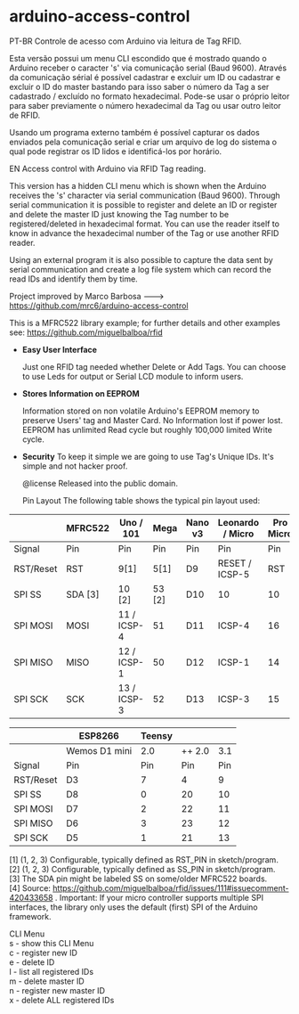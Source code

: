 # arduino-access-control  
PT-BR 
Controle de acesso com Arduino via leitura de Tag RFID.

Esta versão possui um menu CLI escondido que é mostrado quando o Arduino receber o caracter 's' via comunicação serial (Baud 9600).
Através da comunicação sérial é possível cadastrar e excluir um ID ou cadastrar e excluir o ID do master
bastando para isso saber o número da Tag a ser cadastrado / excluído no formato hexadecimal.
Pode-se usar o próprio leitor para saber previamente o número hexadecimal da Tag ou usar outro leitor de RFID.

Usando um programa externo também é possível capturar os dados enviados pela comunicação serial e criar um arquivo de log
do sistema o qual pode registrar os ID lidos e identificá-los por horário.

EN
Access control with Arduino via RFID Tag reading.

This version has a hidden CLI menu which is shown when the Arduino receives the 's' character via serial communication (Baud 9600).
Through serial communication it is possible to register and delete an ID or register and delete the master ID
just knowing the Tag number to be registered/deleted in hexadecimal format.
You can use the reader itself to know in advance the hexadecimal number of the Tag or use another RFID reader.

Using an external program it is also possible to capture the data sent by serial communication and create a log file
system which can record the read IDs and identify them by time.


   Project improved by Marco Barbosa ---> https://github.com/mrc6/arduino-access-control
   
   This is a MFRC522 library example; for further details and other examples see: https://github.com/miguelbalboa/rfid

 * **Easy User Interface**

   Just one RFID tag needed whether Delete or Add Tags. You can choose to use Leds for output or Serial LCD module to inform users.

 * **Stores Information on EEPROM**

   Information stored on non volatile Arduino's EEPROM memory to preserve Users' tag and Master Card. No Information lost
   if power lost. EEPROM has unlimited Read cycle but roughly 100,000 limited Write cycle.

 * **Security**
   To keep it simple we are going to use Tag's Unique IDs. It's simple and not hacker proof.

   @license Released into the public domain.

   Pin Layout
The following table shows the typical pin layout used:

|| MFRC522 |Uno / 101|Mega|Nano v3|Leonardo / Micro|Pro Micro|Yun [4]|Due|
|--|--|--|--|--|--|--|--|--|
| Signal|Pin|Pin|Pin|Pin|Pin|Pin|Pin|Pin|
|RST/Reset|RST|9[1]|5[1]|D9|RESET / ICSP-5|RST|Pin9|22 [1]|
|SPI SS|SDA [3]|10 [2]|53 [2]|D10|10|10|Pin10|23 [2]|
|SPI MOSI|MOSI|11 / ICSP-4|51|D11|ICSP-4|16|ICSP4|SPI-4|
|SPI MISO|MISO|12 / ICSP-1|50|D12|ICSP-1|14|ICSP1|SPI-1|
|SPI SCK|SCK|13 / ICSP-3|52|D13|ICSP-3|15|ICSP3|SPI-3|

||ESP8266|Teensy|||
|--|--|--|--|--|
||Wemos D1 mini|2.0|++ 2.0|3.1|
|Signal|Pin|Pin|Pin|Pin|
|RST/Reset|D3|7|4|9|
|SPI SS|D8|0|20|10|
|SPI MOSI|D7|2|22|11|
|SPI MISO|D6|3|23|12|
|SPI SCK|D5|1|21|13|

[1]	(1, 2, 3) Configurable, typically defined as RST_PIN in sketch/program.  
[2]	(1, 2, 3) Configurable, typically defined as SS_PIN in sketch/program.  
[3]	The SDA pin might be labeled SS on some/older MFRC522 boards.  
[4]	Source: https://github.com/miguelbalboa/rfid/issues/111#issuecomment-420433658 . 
Important: If your micro controller supports multiple SPI interfaces, the library only uses the default (first) SPI of the Arduino framework. 
  
  CLI Menu  
    s - show this CLI Menu  
    c - register new ID  
    e - delete ID  
    l - list all registered IDs  
    m - delete master ID  
    n - register new master ID  
    x - delete ALL registered IDs  
